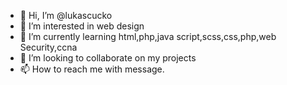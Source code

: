 - 👋 Hi, I’m @lukascucko 
- 👀 I’m interested in web design
- 🌱 I’m currently learning html,php,java script,scss,css,php,web Security,ccna 
- 💞️ I’m looking to collaborate on my projects
- 📫 How to reach me with message.

<!---
lukascucko/lukascucko is a ✨ special ✨ repository because its `README.md` (this file) appears on your GitHub profile.
You can click the Preview link to take a look at your changes.
--->
